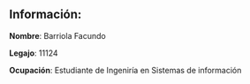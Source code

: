 
## Información:
**Nombre**: Barriola Facundo

**Legajo**: 11124

**Ocupación**: Estudiante de Ingeniría en Sistemas de información
